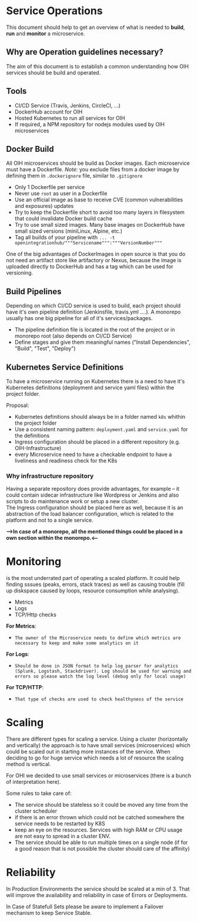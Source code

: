 # Service Operations

This document should help to get an overview of what is needed to **build**, **run** and **monitor** a microservice.

## Why are Operation guidelines necessary?

The aim of this document is to establish a common understanding how OIH services should be build and operated.

## Tools

* CI/CD Service (Travis, Jenkins, CircleCI, ...)
* DockerHub account for OIH
* Hosted Kubernetes to run all services for OIH
* If required, a NPM repository for nodejs modules used by OIH microservices

## Docker Build
All OIH microservices should be build as Docker images. Each microservice must have a Dockerfile.
*Note:* you exclude files from a docker image by defining them in `.dockerignore` file, similar to `.gitignore`

* Only 1 Dockerfile per service
* Never use `root` as user in a Dockerfile
* Use an official image as base to receive CVE (common vulnerabilities and exposures) updates
* Try to keep the Dockerfile short to avoid too many layers in filesystem that could invalidate Docker build cache
* Try to use small sized images. Many base images on DockerHub have small sized versions (miniLinux, Alpine, etc.)
* Tag all builds of your pipeline with  `... -t  openintegrationhub/"""Servicename""":"""VersionNumber"""`

One of the big advantages of DockerImages in open source is that you do not need an artifact store like artifactory or Nexus, because the image is uploaded directly to DockerHub and has a tag which can be used for versioning.

## Build Pipelines

Depending on which CI/CD service is used to build, each project should have it's own pipeline definition (Jenkinsfile, travis.yml ....). A monorepo usually has one big pipeline for all of it's services/packages.

* The pipeline definition file is located in the root of the project or in monorepo root (also depends on CI/CD Service)
* Define stages and give them meaningful names ("Install Dependencies", "Build", "Test", "Deploy")

## Kubernetes Service Definitions

To have a microservice running on Kubernetes there is a need to have it's Kubernetes definitions (deployment and service yaml files) within the project folder.

Proposal:

* Kubernetes definitions should always be in a folder named `k8s` whithin the project folder
* Use a consistent naming pattern: `deployment.yaml` and `service.yaml` for the definitions
* Ingress configuration should be placed in a different repository (e.g. OIH-Infrastructure)
* every Microservice need to have a checkable endpoint to have a liveliness and readiness check for the K8s


### Why infrastructure repository

Having a separate repository does provide advantages, for example – it could contain sidecar infrastructure like Wordpress or Jenkins and also scripts to do maintenance work or setup a new cluster.  
The Ingress configuration should be placed here as well, because it is an abstraction of the load balancer configuration, which is related to the platform and not to a single service.  

__-->In case of a monorepo, all the mentioned things could be placed in a own section within the monorepo.<--__


# Monitoring

is the most underrated part of operating a scaled platform. It could help finding sssues (peaks, errors, stack traces) as well as causing trouble (fill up diskspace caused by loops, resource consumption while analysing). 

* Metrics
* Logs
* TCP/Http checks

__For Metrics__: 
*     The owner of the Microservice needs to define which metrics are necessary to keep and make some analytics on it

__For Logs__:
*     Should be done in JSON format to help log parser for analytics (Splunk, Logstash, Stackdriver). Log should be used for warning and errors so please watch the log level (debug only for local usage)

__For TCP/HTTP__: 
*     That type of checks are used to check healthyness of the service

# Scaling

There are different types for scaling a service. Using a cluster (horizontally and vertically) the approach is to have small services (microservices) which could be scaled out in starting more instances of the service. When deciding to go for huge service which needs a lot of resource the scaling method is vertical.

For OHI we decided to use small services or microservices (there is a bunch of interpretation here).

Some rules to take care of:

* The service should be stateless so it could be moved any time from the cluster scheduler
* if there is an error thrown which could not be catched somewhere the service needs to be restarted by K8S
* keep an eye on the resources. Services with high RAM or CPU usage are not easy to spread in a cluster ENV.
* The service should be able to run multiple times on a single node (if for a good reason that is not possible the cluster should care of the affinity)

# Reliability

In Production Environments the service should be scaled at a min of 3. That will improve the availability and reliability in case of Errors or Deployments.

In Case of Statefull Sets please be aware to implement a Failover mechanism to keep Service Stable.